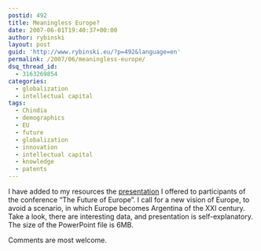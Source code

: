 ```yaml
---
postid: 492
title: Meaningless Europe?
date: 2007-06-01T19:40:37+00:00
author: rybinski
layout: post
guid: 'http://www.rybinski.eu/?p=492&language=en'
permalink: /2007/06/meaningless-europe/
dsq_thread_id:
  - 3163269854
categories:
  - globalization
  - intellectual capital
tags:
  - Chindia
  - demographics
  - EU
  - future
  - globalization
  - innovation
  - intellectual capital
  - knowledge
  - patents
---
```

I have added to my resources the [presentation](http://www.rybinski.eu/resources/non-modules.d/dispatcher/dispatch.php?id=2277) I offered to participants of the conference “The Future of Europe”. I call for a new vision of Europe, to avoid a scenario, in which Europe becomes Argentina of the XXI century. Take a look, there are interesting data, and presentation is self-explanatory. The size of the PowerPoint file is 6MB.

Comments are most welcome.
